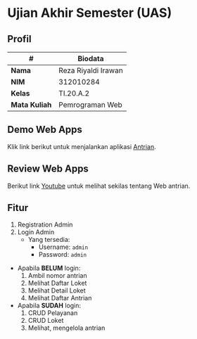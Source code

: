 # Ujian Akhir Semester (UAS)
## Profil
| # | Biodata |
| -------- | --- |
| **Nama** | Reza Riyaldi Irawan |
| **NIM** | 312010284 |
| **Kelas** | TI.20.A.2 |
| **Mata Kuliah** | Pemrograman Web |

## Demo Web Apps
Klik link berikut untuk menjalankan aplikasi [Antrian](https://antrian.rezariyaldi.my.id).

## Review Web Apps
Berikut link [Youtube](https://youtu.be/J9y2jHKN_Yw) untuk melihat sekilas tentang Web antrian.

## Fitur
1. Registration Admin
2. Login Admin
   - Yang tersedia:
     - Username: `admin`
     - Password: `admin`

- Apabila **BELUM** login:
  1. Ambil nomor antrian
  2. Melihat Daftar Loket
  3. Melihat Detail Loket
  4. Melihat Daftar Antrian
- Apabila **SUDAH** login:
  1. CRUD Pelayanan
  2. CRUD Loket
  3. Melihat, mengelola antrian